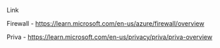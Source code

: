 Link

Firewall - https://learn.microsoft.com/en-us/azure/firewall/overview

Priva - https://learn.microsoft.com/en-us/privacy/priva/priva-overview
